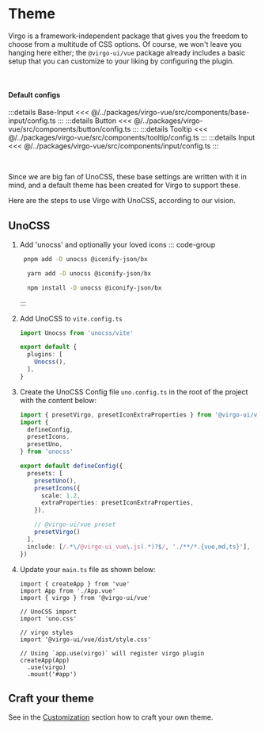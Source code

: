 # Theme <coming-badge/>

Virgo is a framework-independent package that gives you the freedom to choose
from a multitude of CSS options. Of course, we won't leave you hanging here
either; the `@virgo-ui/vue` package already includes a basic setup that you
can customize to your liking by configuring the plugin.

<br>

#### Default configs
:::details Base-Input
<<< @/../packages/virgo-vue/src/components/base-input/config.ts
:::
:::details Button
<<< @/../packages/virgo-vue/src/components/button/config.ts
:::
:::details Tooltip
<<< @/../packages/virgo-vue/src/components/tooltip/config.ts
:::
:::details Input
<<< @/../packages/virgo-vue/src/components/input/config.ts
:::

<br>

Since we are big fan
of UnoCSS, these base settings are written with it in mind, and a default theme has
been created for Virgo to support these.

Here are the steps to use Virgo with UnoCSS, according to our vision.

## UnoCSS

1. Add 'unocss' and optionally your loved icons
   ::: code-group
      ```bash [pnpm]
       pnpm add -D unocss @iconify-json/bx
      ```
      ```bash [yarn]
        yarn add -D unocss @iconify-json/bx
      ```
      ```bash [npm]
        npm install -D unocss @iconify-json/bx
      ```
   :::

2. Add UnoCSS to `vite.config.ts`

    ```ts
    import Unocss from 'unocss/vite'

    export default {
      plugins: [
        Unocss(),
      ],
    }
    ```

3. Create the UnoCSS Config file `uno.config.ts` in the root of the project with the content below:

    ```ts
    import { presetVirgo, presetIconExtraProperties } from '@virgo-ui/vue'
    import {
      defineConfig,
      presetIcons,
      presetUno,
    } from 'unocss'

    export default defineConfig({
      presets: [
        presetUno(),
        presetIcons({
          scale: 1.2,
          extraProperties: presetIconExtraProperties,
        }),

        // @virgo-ui/vue preset
        presetVirgo()
      ],
      include: [/.*\/@virgo-ui_vue\.js(.*)?$/, './**/*.{vue,md,ts}'],
    })
    ```

4. Update your `main.ts` file as shown below:

    ```js{5-6,13,11-12}
    import { createApp } from 'vue'
    import App from './App.vue'
    import { virgo } from '@virgo-ui/vue'

    // UnoCSS import
    import 'uno.css'

    // virgo styles
    import '@virgo-ui/vue/dist/style.css'

    // Using `app.use(virgo)` will register virgo plugin
    createApp(App)
      .use(virgo)
      .mount('#app')
    ```

## Craft your theme

See in the [Customization](/guide/getting-started/customization.html) section how to craft your own theme.
